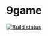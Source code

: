 # 9game
[![Build status](https://ci.appveyor.com/api/projects/status/oidlmj8198ek4161?svg=true)](https://ci.appveyor.com/project/denisnikolayev/9game)
